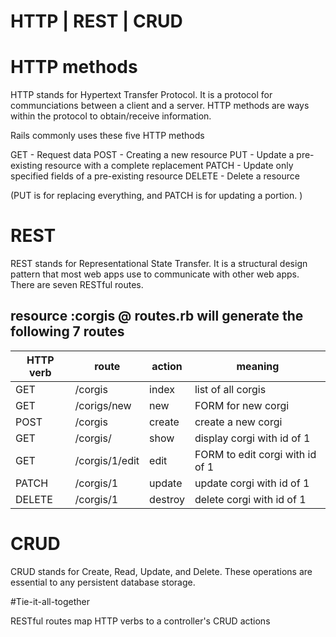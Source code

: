 # HTTP | REST | CRUD 

# HTTP methods 
HTTP stands for Hypertext Transfer Protocol. It is a protocol for communciations between a client and a server. HTTP methods are ways within the protocol to obtain/receive information. 

Rails commonly uses these five HTTP methods 

GET - Request data 
POST - Creating a new resource 
PUT - Update a pre-existing resource with a complete replacement 
PATCH - Update only specified fields of a pre-existing resource 
DELETE - Delete a resource 

(PUT is for replacing everything, and PATCH is for updating a portion.  )

# REST 
REST stands for Representational State Transfer. It is a structural design pattern that most web apps use to communicate with other web apps. There are seven RESTful routes. 

## resource :corgis @ routes.rb will generate the following 7 routes 

| HTTP verb     | route          | action  | meaning                         |
| ------------- |----------------| --------| --------------------------------|
| GET           | /corgis        | index   | list of all corgis              | 
| GET           | /corigs/new    | new     | FORM for new corgi              |
| POST          | /corgis        | create  | create a new corgi              |
| GET           | /corgis/       | show    | display corgi with id of 1      |  
| GET           | /corgis/1/edit | edit    | FORM to edit corgi with id of 1 |
| PATCH         | /corgis/1      | update  | update corgi with id of 1       | 
| DELETE        | /corgis/1      | destroy | delete corgi with id of 1       |

# CRUD 
CRUD stands for Create, Read, Update, and Delete. These operations are essential to any persistent database storage. 

#Tie-it-all-together 

RESTful routes map HTTP verbs to a controller's CRUD actions

